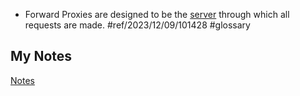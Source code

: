 - Forward Proxies are designed to be the [server](server.md) through which all requests are made. #ref/2023/12/09/101428 #glossary
## My Notes
[Notes](mynotes/forward-proxy-notes.md)
